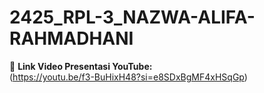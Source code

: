 # 2425_RPL-3_NAZWA-ALIFA-RAHMADHANI
🎥 **Link Video Presentasi YouTube:**  
(https://youtu.be/f3-BuHixH48?si=e8SDxBgMF4xHSqGp)
